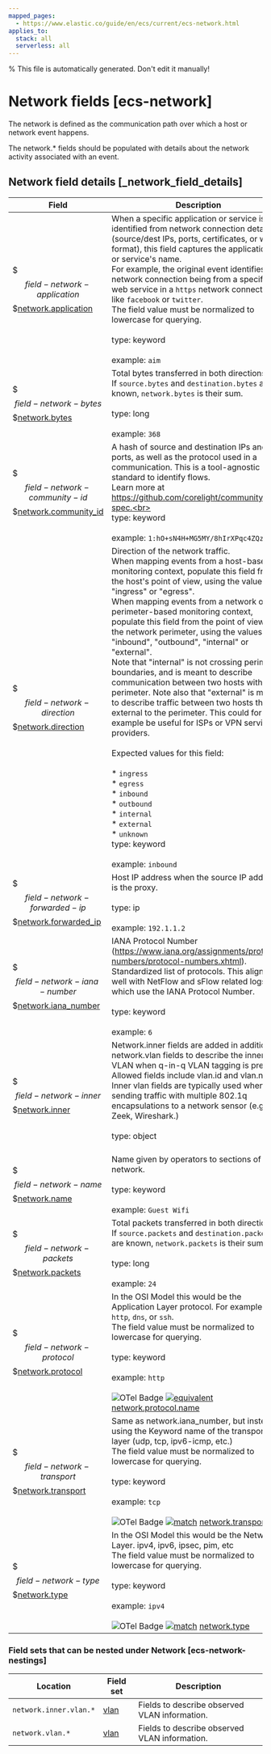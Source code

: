 ```yaml
---
mapped_pages:
  - https://www.elastic.co/guide/en/ecs/current/ecs-network.html
applies_to:
  stack: all
  serverless: all
---
```


% This file is automatically generated. Don't edit it manually!

# Network fields [ecs-network]

The network is defined as the communication path over which a host or network event happens.

The network.* fields should be populated with details about the network activity associated with an event.

## Network field details [_network_field_details]

| Field | Description | Level |
| --- | --- | --- |
| $$$field-network-application$$$[network.application](#field-network-application) |When a specific application or service is identified from network connection details (source/dest IPs, ports, certificates, or wire format), this field captures the application's or service's name.<br>For example, the original event identifies the network connection being from a specific web service in a `https` network connection, like `facebook` or `twitter`.<br>The field value must be normalized to lowercase for querying.<br><br>type: keyword<br><br>example: `aim`<br>| extended |
| $$$field-network-bytes$$$[network.bytes](#field-network-bytes) |Total bytes transferred in both directions.<br>If `source.bytes` and `destination.bytes` are known, `network.bytes` is their sum.<br><br>type: long<br><br>example: `368`<br>| core |
| $$$field-network-community-id$$$[network.community_id](#field-network-community-id) |A hash of source and destination IPs and ports, as well as the protocol used in a communication. This is a tool-agnostic standard to identify flows.<br>Learn more at https://github.com/corelight/community-id-spec.<br><br>type: keyword<br><br>example: `1:hO+sN4H+MG5MY/8hIrXPqc4ZQz0=`<br>| extended |
| $$$field-network-direction$$$[network.direction](#field-network-direction) |Direction of the network traffic.<br>When mapping events from a host-based monitoring context, populate this field from the host's point of view, using the values "ingress" or "egress".<br>When mapping events from a network or perimeter-based monitoring context, populate this field from the point of view of the network perimeter, using the values "inbound", "outbound", "internal" or "external".<br>Note that "internal" is not crossing perimeter boundaries, and is meant to describe communication between two hosts within the perimeter. Note also that "external" is meant to describe traffic between two hosts that are external to the perimeter. This could for example be useful for ISPs or VPN service providers.<br><br>Expected values for this field:<br><br>* `ingress`<br>* `egress`<br>* `inbound`<br>* `outbound`<br>* `internal`<br>* `external`<br>* `unknown`<br>type: keyword<br><br>example: `inbound`<br>| core |
| $$$field-network-forwarded-ip$$$[network.forwarded_ip](#field-network-forwarded-ip) |Host IP address when the source IP address is the proxy.<br><br>type: ip<br><br>example: `192.1.1.2`<br>| core |
| $$$field-network-iana-number$$$[network.iana_number](#field-network-iana-number) |IANA Protocol Number (https://www.iana.org/assignments/protocol-numbers/protocol-numbers.xhtml). Standardized list of protocols. This aligns well with NetFlow and sFlow related logs which use the IANA Protocol Number.<br><br>type: keyword<br><br>example: `6`<br>| extended |
| $$$field-network-inner$$$[network.inner](#field-network-inner) |Network.inner fields are added in addition to network.vlan fields to describe the innermost VLAN when q-in-q VLAN tagging is present. Allowed fields include vlan.id and vlan.name. Inner vlan fields are typically used when sending traffic with multiple 802.1q encapsulations to a network sensor (e.g. Zeek, Wireshark.)<br><br>type: object<br><br>| extended |
| $$$field-network-name$$$[network.name](#field-network-name) |Name given by operators to sections of their network.<br><br>type: keyword<br><br>example: `Guest Wifi`<br>| extended |
| $$$field-network-packets$$$[network.packets](#field-network-packets) |Total packets transferred in both directions.<br>If `source.packets` and `destination.packets` are known, `network.packets` is their sum.<br><br>type: long<br><br>example: `24`<br>| core |
| $$$field-network-protocol$$$[network.protocol](#field-network-protocol) |In the OSI Model this would be the Application Layer protocol. For example, `http`, `dns`, or `ssh`.<br>The field value must be normalized to lowercase for querying.<br><br>type: keyword<br><br>example: `http`<br><br>![OTel Badge](https://img.shields.io/badge/OpenTelemetry-4a5ca6?style=flat&logo=opentelemetry) [![equivalent](https://img.shields.io/badge/equivalent-1ba9f5?style=flat)](/reference/ecs-opentelemetry.md#ecs-opentelemetry-relation) [network.protocol.name](https://opentelemetry.io/docs/specs/semconv/attributes-registry/network/#network-protocol-name)| core |
| $$$field-network-transport$$$[network.transport](#field-network-transport) |Same as network.iana_number, but instead using the Keyword name of the transport layer (udp, tcp, ipv6-icmp, etc.)<br>The field value must be normalized to lowercase for querying.<br><br>type: keyword<br><br>example: `tcp`<br><br>![OTel Badge](https://img.shields.io/badge/OpenTelemetry-4a5ca6?style=flat&logo=opentelemetry) [![match](https://img.shields.io/badge/match-93c93e?style=flat)](/reference/ecs-opentelemetry.md#ecs-opentelemetry-relation) [network.transport](https://opentelemetry.io/docs/specs/semconv/attributes-registry/network/#network-transport)| core |
| $$$field-network-type$$$[network.type](#field-network-type) |In the OSI Model this would be the Network Layer. ipv4, ipv6, ipsec, pim, etc<br>The field value must be normalized to lowercase for querying.<br><br>type: keyword<br><br>example: `ipv4`<br><br>![OTel Badge](https://img.shields.io/badge/OpenTelemetry-4a5ca6?style=flat&logo=opentelemetry) [![match](https://img.shields.io/badge/match-93c93e?style=flat)](/reference/ecs-opentelemetry.md#ecs-opentelemetry-relation) [network.type](https://opentelemetry.io/docs/specs/semconv/attributes-registry/network/#network-type)| core |


### Field sets that can be nested under Network [ecs-network-nestings]

| Location | Field set | Description |
|---|---|---|
| `network.inner.vlan.*`| [vlan](/reference/ecs-vlan.md) |Fields to describe observed VLAN information.
| `network.vlan.*`| [vlan](/reference/ecs-vlan.md) |Fields to describe observed VLAN information.
